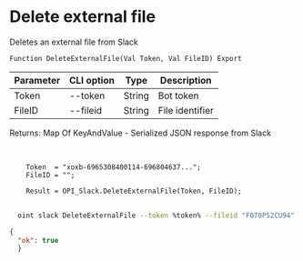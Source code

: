 ﻿---
sidebar_position: 5
---

# Delete external file
 Deletes an external file from Slack



`Function DeleteExternalFile(Val Token, Val FileID) Export`

  | Parameter | CLI option | Type | Description |
  |-|-|-|-|
  | Token | --token | String | Bot token |
  | FileID | --fileid | String | File identifier |

  
  Returns:  Map Of KeyAndValue - Serialized JSON response from Slack

<br/>




```bsl title="Code example"
    Token  = "xoxb-6965308400114-696804637...";
    FileID = "";

    Result = OPI_Slack.DeleteExternalFile(Token, FileID);
```



```sh title="CLI command example"
    
  oint slack DeleteExternalFile --token %token% --fileid "F070P52CU94"

```

```json title="Result"
{
  "ok": true
  }
```
